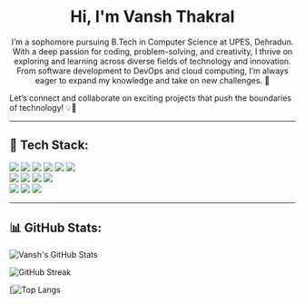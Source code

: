 <h1 align="center">Hi, I'm Vansh Thakral</h1>

<p align="center">
I’m a sophomore pursuing B.Tech in Computer Science at UPES, Dehradun. With a deep passion for coding, problem-solving, and creativity, I thrive on exploring and learning across diverse fields of technology and innovation. From software development to DevOps and cloud computing, I’m always eager to expand my knowledge and take on new challenges. 🚀

Let’s connect and collaborate on exciting projects that push the boundaries of technology! 💡🌱


</p>

---

## 🚀 Tech Stack:
<p align="left">
  <img src="https://img.shields.io/badge/C-00599C?style=flat-square&logo=c&logoColor=white"/>
  <img src="https://img.shields.io/badge/HTML5-E34F26?style=flat-square&logo=html5&logoColor=white"/>
  <img src="https://img.shields.io/badge/Java-007396?style=flat-square&logo=java&logoColor=white"/>
  <img src="https://img.shields.io/badge/JavaScript-F7DF1E?style=flat-square&logo=javascript&logoColor=black"/>
  <img src="https://img.shields.io/badge/Python-3776AB?style=flat-square&logo=python&logoColor=white"/>
  <img src="https://img.shields.io/badge/GitHub_Pages-222222?style=flat-square&logo=githubpages&logoColor=white"/>
  <br>
  <img src="https://img.shields.io/badge/MySQL-4479A1?style=flat-square&logo=mysql&logoColor=white"/>
  <img src="https://img.shields.io/badge/NumPy-013243?style=flat-square&logo=numpy&logoColor=white"/>
  <img src="https://img.shields.io/badge/Pandas-150458?style=flat-square&logo=pandas&logoColor=white"/>
  <img src="https://img.shields.io/badge/Matplotlib-11557C?style=flat-square&logo=python&logoColor=white"/>
  <br>
  <img src="https://img.shields.io/badge/GitHub-181717?style=flat-square&logo=github&logoColor=white"/>
  <img src="https://img.shields.io/badge/CSS3-1572B6?style=flat-square&logo=css3&logoColor=white"/>
  <img src="https://img.shields.io/badge/Git-F05032?style=flat-square&logo=git&logoColor=white"/>
</p>

---

## 📊 GitHub Stats:

![Vansh's GitHub Stats](https://github-readme-stats.vercel.app/api?username=vanshhthakral&show_icons=true&theme=radical)

![GitHub Streak](https://streak-stats.demolab.com?user=vanshhthakral&theme=transparent)

[![Top Langs](https://github-readme-stats.vercel.app/api/top-langs/?username=vanshhthakral&layout=compact)

